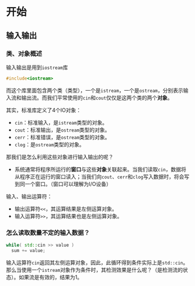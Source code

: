 # 开始

## 输入输出

### 类、对象概述

输入输出是用到`iostream`库

```c++
#include<iostream>
```

而这个库里面包含两个类（类型），一个是`istream`，一个是`ostream`，分别表示输入流和输出流。而我们平常使用的`cin`和`cout`仅仅是这两个类的两个**对象**。

其实，标准库定义了4个IO对象：

- `cin`：标准输入，是`istream`类型的对象。
- `cout`：标准输出，是`ostream`类型的对象。
- `cerr`：标准错误，是`ostream`类型的对象。
- `clog`：是`ostream`类型的对象。

那我们是怎么利用这些对象进行输入输出的呢？

- 系统通常将程序所运行的**窗口**与这些**对象**关联起来。当我们读取`cin`，数据将从程序正在运行的窗口读入；当我们向`cout`、`cerr`和`clog`写入数据时，将会写到同一个窗口。（窗口可以理解为I/O设备）

输入、输出运算符：

- 输出运算符`<<`，其运算结果是左侧运算对象。
- 输入运算符`>>`，其运算结果也是左侧运算对象。

### 怎么读取数量不定的输入数据？

```c++
while( std::cin >> value )
  sum += value;
```

输入运算符`cin`返回其左侧运算对象，因此，此循环得到条件实际上是`std::cin`。那么当使用一个`istream`对象作为条件时，其检测效果是什么呢？（是检测流的状态）。如果流是有效的，结果为1。

